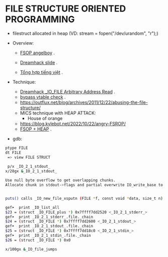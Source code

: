 # FILE STRUCTURE ORIENTED PROGRAMMING

- filestruct allocated in heap (VD: stream = fopen("/dev/urandom", "r");)

- Overview:
    * [FSOP angelboy](https://nightrainy.github.io/2019/08/07/play-withe-file-structure-%E6%90%AC%E8%BF%90/?fbclid=IwAR06PLkixggoSadl1ANGvZNW4zgfNOgcs5VC2l2IHtFzEVclUJzFp2NObsI#content) .

    * [Dreamhack slide](https://learn.dreamhack.io/271#4) .

    * [Tổng hợp tiếng việt](https://hackmd.io/@ductin/r1b8nhBs5) .

- Technique:

    * [Dreamhack _IO_FILE Arbitrary Address Read](https://wyv3rn.tistory.com/111) .
    * [bypass vtable check](https://dhavalkapil.com/blogs/FILE-Structure-Exploitation/) .
    * https://outflux.net/blog/archives/2011/12/22/abusing-the-file-structure/
    * MICS technique with HEAP ATTACK:
        + House of orange
    * https://blog.kylebot.net/2022/10/22/angry-FSROP/
    * [FSOP + HEAP](https://ret2school.github.io/post/mailman/) .
- gdb:

```bash
ptype FILE
dt FILE
 => view FILE STRUCT 
 
 p/x _IO_2_1_stdout_
x/28gx &_IO_2_1_stdout_

Use null byte overflow to get overlapping chunks.
Allocate chunk in stdout->flags and partial overwrite IO_write_base to get leak. Then allocation at __free_hook and overwrite with one_gadget.


puts() calls _IO_new_file_xsputn (FILE *f, const void *data, size_t n)

gef➤  print _IO_list_all
$23 = (struct _IO_FILE_plus *) 0x7ffff7dd2520 <_IO_2_1_stderr_>
gef➤  print _IO_2_1_stderr_.file._chain
$24 = (struct _IO_FILE *) 0x7ffff7dd2600 <_IO_2_1_stdout_>
gef➤  print _IO_2_1_stdout_.file._chain
$25 = (struct _IO_FILE *) 0x7ffff7dd18c0 <_IO_2_1_stdin_>
gef➤  print _IO_2_1_stdin_.file._chain
$26 = (struct _IO_FILE *) 0x0

x/100gx &_IO_file_jumps
```
